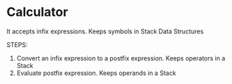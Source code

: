 # Calculator

It accepts infix expressions. Keeps symbols in Stack Data Structures

STEPS:
1. Convert an infix expression to a postfix expression. Keeps operators in a Stack
2. Evaluate postfix expression. Keeps operands in a Stack
